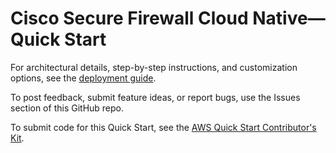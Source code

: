 # Cisco Secure Firewall Cloud Native—Quick Start

For architectural details, step-by-step instructions, and customization options, see the [deployment guide](https://fwd.aws/Xv96Y?).

To post feedback, submit feature ideas, or report bugs, use the Issues section of this GitHub repo.

To submit code for this Quick Start, see the [AWS Quick Start Contributor's Kit](https://aws-quickstart.github.io/).
